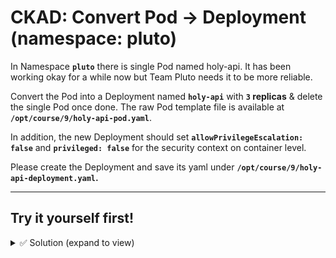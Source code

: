 # CKAD: Convert Pod → Deployment (namespace: pluto)

In Namespace **`pluto`** there is single Pod named holy-api. It has been working okay for a while now but Team Pluto needs it to be more reliable.

Convert the Pod into a Deployment named **`holy-api`** with **`3` replicas** &  delete the single Pod once done. The raw Pod template file is available at **`/opt/course/9/holy-api-pod.yaml`**.

In addition, the new Deployment should set **`allowPrivilegeEscalation: false`** and **`privileged: false`** for the security context on container level.

Please create the Deployment and save its yaml under **`/opt/course/9/holy-api-deployment.yaml`.**

---

## Try it yourself first!

<details><summary> ✅ Solution (expand to view)</summary>
  
```bash
  
# Start from the raw Pod (already provided):
cat /opt/course/9/holy-api-pod.yaml

# Create a Deployment YAML from that Pod (edit to fit below spec) and save as:
touch /opt/course/9/holy-api-deployment.yaml
```

```yaml
apiVersion: apps/v1
kind: Deployment
metadata:
  name: holy-api
  namespace: pluto
  labels:
    app: holy-api
spec:
  replicas: 3
  selector:
    matchLabels:
      app: holy-api
  template:
    metadata:
      labels:
        app: holy-api
    spec:
      containers:
      - name: app
        image: public.ecr.aws/docker/library/busybox:stable
        command: ["/bin/sh","-c","sleep 1d"]
        securityContext:
          allowPrivilegeEscalation: false
          privileged: false
#Save this file as /opt/course/9/holy-api-deployment.yaml, then:
```

```bash
kubectl -n pluto apply -f /opt/course/9/holy-api-deployment.yaml
kubectl -n pluto delete pod holy-api
kubectl -n pluto rollout status deploy/holy-api --timeout=120s
kubectl -n pluto get deploy holy-api -o wide
```
</details>






